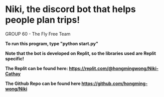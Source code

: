 # Niki, the discord bot that helps people plan trips!

GROUP 60 - The Fly Free Team<b>

To run this program, type "python start.py"

Note that the bot is developed on Replit, so the libraries used are Replit specific!

The Replit can be found here: <b>
https://replit.com/@hongmingwong/Niki-Cathay

The Github Repo can be found here <b>
https://github.com/hongming-wong/Niki

